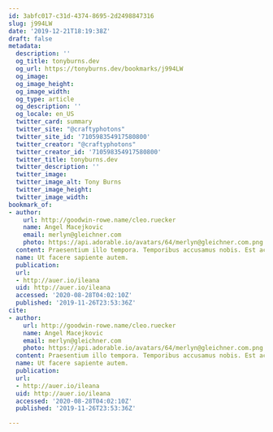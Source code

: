 ```yaml
---
id: 3abfc017-c31d-4374-8695-2d2498847316
slug: j994LW
date: '2019-12-21T18:19:38Z'
draft: false
metadata:
  description: ''
  og_title: tonyburns.dev
  og_url: https://tonyburns.dev/bookmarks/j994LW
  og_image: 
  og_image_height: 
  og_image_width: 
  og_type: article
  og_description: ''
  og_locale: en_US
  twitter_card: summary
  twitter_site: "@craftyphotons"
  twitter_site_id: '710598354917580800'
  twitter_creator: "@craftyphotons"
  twitter_creator_id: '710598354917580800'
  twitter_title: tonyburns.dev
  twitter_description: ''
  twitter_image: 
  twitter_image_alt: Tony Burns
  twitter_image_height: 
  twitter_image_width: 
bookmark_of:
- author:
    url: http://goodwin-rowe.name/cleo.ruecker
    name: Angel Macejkovic
    email: merlyn@gleichner.com
    photo: https://api.adorable.io/avatars/64/merlyn@gleichner.com.png
  content: Praesentium illo tempora. Temporibus accusamus nobis. Est accusamus dicta.
  name: Ut facere sapiente autem.
  publication: 
  url:
  - http://auer.io/ileana
  uid: http://auer.io/ileana
  accessed: '2020-08-28T04:02:10Z'
  published: '2019-11-26T23:53:36Z'
cite:
- author:
    url: http://goodwin-rowe.name/cleo.ruecker
    name: Angel Macejkovic
    email: merlyn@gleichner.com
    photo: https://api.adorable.io/avatars/64/merlyn@gleichner.com.png
  content: Praesentium illo tempora. Temporibus accusamus nobis. Est accusamus dicta.
  name: Ut facere sapiente autem.
  publication: 
  url:
  - http://auer.io/ileana
  uid: http://auer.io/ileana
  accessed: '2020-08-28T04:02:10Z'
  published: '2019-11-26T23:53:36Z'

---
```



